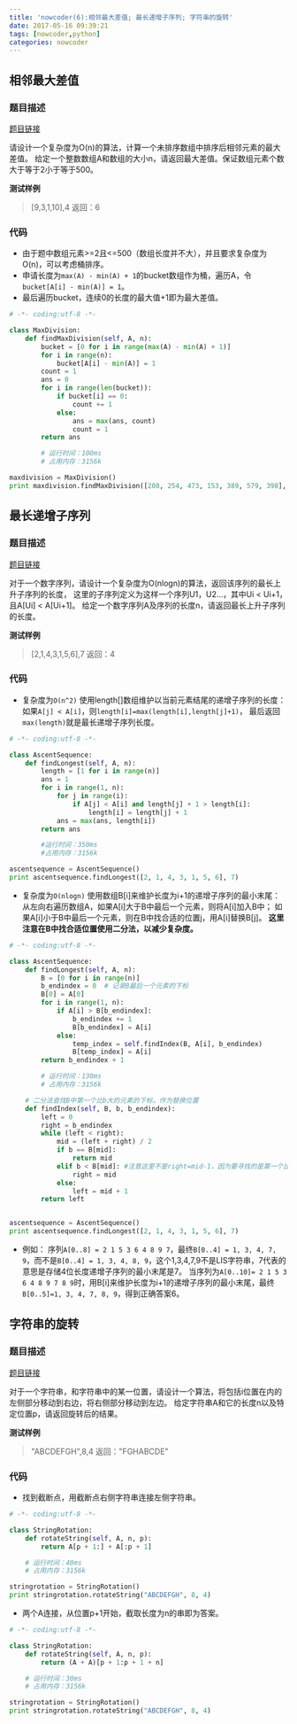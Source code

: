 ```yaml
---
title: 'nowcoder(6):相邻最大差值; 最长递增子序列; 字符串的旋转'
date: 2017-05-16 09:39:21
tags: [nowcoder,python]
categories: nowcoder
---
```


## 相邻最大差值

### 题目描述

[题目链接](https://www.nowcoder.com/practice/376ede61d9654bc09dd7d9fa9a4b0bcd?tpId=49&tqId=29366&tPage=2&rp=2&ru=/ta/2016test&qru=/ta/2016test/question-ranking)

请设计一个复杂度为O(n)的算法，计算一个未排序数组中排序后相邻元素的最大差值。
给定一个整数数组A和数组的大小n，请返回最大差值。保证数组元素个数大于等于2小于等于500。

**测试样例**
>[9,3,1,10],4
返回：6

### 代码

- 由于题中数组元素>=2且<=500（数组长度并不大），并且要求复杂度为O(n)，可以考虑桶排序。
- 申请长度为`max(A) - min(A) + 1`的bucket数组作为桶，遍历A，令`bucket[A[i] - min(A)] = 1`。
- 最后遍历bucket，连续0的长度的最大值+1即为最大差值。
```python
# -*- coding:utf-8 -*-

class MaxDivision:
    def findMaxDivision(self, A, n):
        bucket = [0 for i in range(max(A) - min(A) + 1)]
        for i in range(n):
            bucket[A[i] - min(A)] = 1
        count = 1
        ans = 0
        for i in range(len(bucket)):
            if bucket[i] == 0:
                count += 1
            else:
                ans = max(ans, count)
                count = 1
        return ans

        # 运行时间：100ms
        # 占用内存：3156k

maxdivision = MaxDivision()
print maxdivision.findMaxDivision([208, 254, 473, 153, 389, 579, 398], 7) # 返回135
```

## 最长递增子序列

### 题目描述

[题目链接](https://www.nowcoder.com/practice/585d46a1447b4064b749f08c2ab9ce66?tpId=49&tqId=29347&tPage=2&rp=2&ru=/ta/2016test&qru=/ta/2016test/question-ranking)

对于一个数字序列，请设计一个复杂度为O(nlogn)的算法，返回该序列的最长上升子序列的长度，
这里的子序列定义为这样一个序列U1，U2...，其中Ui < Ui+1，且A[Ui] < A[Ui+1]。
给定一个数字序列A及序列的长度n，请返回最长上升子序列的长度。

**测试样例**
>[2,1,4,3,1,5,6],7
返回：4

### 代码

- 复杂度为`O(n^2)`
使用length[]数组维护以当前元素结尾的递增子序列的长度：
如果`A[j] < A[i]`，则`length[i]=max(length[i],length[j]+1)`，
最后返回`max(length)`就是最长递增子序列长度。
```python
# -*- coding:utf-8 -*-

class AscentSequence:
    def findLongest(self, A, n):
        length = [1 for i in range(n)]
        ans = 1
        for i in range(1, n):
            for j in range(i):
                if A[j] < A[i] and length[j] + 1 > length[i]:
                    length[i] = length[j] + 1
            ans = max(ans, length[i])
        return ans

        #运行时间：350ms
        #占用内存：3156k

ascentsequence = AscentSequence()
print ascentsequence.findLongest([2, 1, 4, 3, 1, 5, 6], 7)
```

- 复杂度为`O(nlogn)`
使用数组B[i]来维护长度为i+1的递增子序列的最小末尾：
从左向右遍历数组A，如果A[i]大于B中最后一个元素，则将A[i]加入B中；
如果A[i]小于B中最后一个元素，则在B中找合适的位置j，用A[i]替换B[j]。
**这里注意在B中找合适位置使用二分法，以减少复杂度。**
```python
# -*- coding:utf-8 -*-

class AscentSequence:
    def findLongest(self, A, n):
        B = [0 for i in range(n)]
        b_endindex = 0  # 记录B最后一个元素的下标
        B[0] = A[0]
        for i in range(1, n):
            if A[i] > B[b_endindex]:
                b_endindex += 1
                B[b_endindex] = A[i]
            else:
                temp_index = self.findIndex(B, A[i], b_endindex)
                B[temp_index] = A[i]
        return b_endindex + 1

        # 运行时间：130ms
        # 占用内存：3156k

    # 二分法查找B中第一个比b大的元素的下标，作为替换位置
    def findIndex(self, B, b, b_endindex):
        left = 0
        right = b_endindex
        while (left < right):
            mid = (left + right) / 2
            if b == B[mid]:
                return mid
            elif b < B[mid]: #注意这里不是right=mid-1，因为要寻找的是第一个比b大的元素的下标，可能就是B[mid]，而B[mid-1]可能就小于b了。
                right = mid
            else:
                left = mid + 1
        return left


ascentsequence = AscentSequence()
print ascentsequence.findLongest([2, 1, 4, 3, 1, 5, 6], 7)
```
- 例如：
序列`A[0..8] = 2 1 5 3 6 4 8 9 7`，最终`B[0..4] = 1, 3, 4, 7, 9`，而不是`B[0..4] = 1, 3, 4, 8, 9`，这个1,3,4,7,9不是LIS字符串，7代表的意思是存储4位长度递增子序列的最小末尾是7。
当序列为`A[0..10]= 2 1 5 3 6 4 8 9 7 8 9`时，用B[i]来维护长度为i+1的递增子序列的最小末尾，最终`B[0..5]=1, 3, 4, 7, 8, 9`，得到正确答案6。

## 字符串的旋转

### 题目描述

[题目链接](https://www.nowcoder.com/practice/85062aa6016640d188a6a0daf9f5da0e?tpId=49&tqId=29375&tPage=2&rp=2&ru=/ta/2016test&qru=/ta/2016test/question-ranking)

对于一个字符串，和字符串中的某一位置，请设计一个算法，将包括i位置在内的左侧部分移动到右边，将右侧部分移动到左边。
给定字符串A和它的长度n以及特定位置p，请返回旋转后的结果。

**测试样例**

>"ABCDEFGH",8,4
返回："FGHABCDE"

### 代码

- 找到截断点，用截断点右侧字符串连接左侧字符串。
```python
# -*- coding:utf-8 -*-

class StringRotation:
    def rotateString(self, A, n, p):
        return A[p + 1:] + A[:p + 1]

	# 运行时间：40ms
	# 占用内存：3156k

stringrotation = StringRotation()
print stringrotation.rotateString("ABCDEFGH", 8, 4)
```

- 两个A连接，从位置p+1开始，截取长度为n的串即为答案。
```python
# -*- coding:utf-8 -*-

class StringRotation:
    def rotateString(self, A, n, p):
        return (A + A)[p + 1:p + 1 + n]

	# 运行时间：30ms
	# 占用内存：3156k

stringrotation = StringRotation()
print stringrotation.rotateString("ABCDEFGH", 8, 4)
```